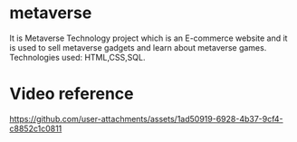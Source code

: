# metaverse
It is Metaverse Technology project which is an E-commerce website and it is used to sell metaverse gadgets and learn about metaverse games. Technologies used: HTML,CSS,SQL.

# Video reference
https://github.com/user-attachments/assets/1ad50919-6928-4b37-9cf4-c8852c1c0811
